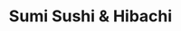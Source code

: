 ---
layout: place
title: "Sumi Sushi & Hibachi"
permalink: /florida/leesburg/sumi-sushi-hibachi.html
stateAbbr: FL
stateName: Florida
cityName: Leesburg
place_id: ChIJ0R2l6UvB54gRIOGoUgOR7zE
photos:
  - name: >-
      places/ChIJ0R2l6UvB54gRIOGoUgOR7zE/photos/AeeoHcLCLnQS3l9wlaq3iIjAi2xkbmKTsiLNPS48C6Jf2IK3s-Fkkjt_JCmsF2XXkO-40ck2rQehnfCO6rjQ2PI2iiD_-spTil-jnfazzhsoGcOiIqHAXXm2bk_WRP5s-zr4GkL7xY8RFvzZFrZM2Z3OZV-KaVYuE6ar6TfBPZWn7XFiwE3s8pv_SEq_HFjUKPZqJN7fiJ2xq2JZhF0IKIxhleI0UwGkNv-DAtdGFQfilhkpH8GiVap0dePwFngeKM-5OvwXMad1Q9iirOO0nTDEsPEvXsEaGbCA3vVypZOwXW_U4Q
    widthPx: 1706
    heightPx: 1280
    authorAttributions:
      - displayName: Sumi Sushi & Hibachi
        uri: https://maps.google.com/maps/contrib/113335217623323908180
        photoUri: >-
          https://lh3.googleusercontent.com/a/ACg8ocIwAHT4UZVmEYppJC86ZWvS_rg4Oa66pX_dhdZ8p7T9l-NwaA=s100-p-k-no-mo
    flagContentUri: >-
      https://www.google.com/local/imagery/report/?cb_client=maps_api_places.places_api&image_key=!1e10!2sAF1QipM69wd3x-OSlj-Hr14ecnVrjvVDrDo46iuOtkZX&hl=en-US
    googleMapsUri: >-
      https://www.google.com/maps/place//data=!3m4!1e2!3m2!1sAF1QipM69wd3x-OSlj-Hr14ecnVrjvVDrDo46iuOtkZX!2e10!4m2!3m1!1s0x88e7c14be9a51dd1:0x31ef910352a8e120
  - name: >-
      places/ChIJ0R2l6UvB54gRIOGoUgOR7zE/photos/AeeoHcI-D-s1ORAeTsZ7L19A7dZWibo7nvPIYjU1Pv7ZlT8bKAHgscBz0VFXfq-zKTU4yX1-5f8CNPzPsiin7ZhEfXZyPostqNiQ7qn_X0OeEETOrMBAgaXkLDQHRkHSQg26449kDdFtvfk9U3azmYiGFFASk8HsMgnKjPCuLNkBQMQTMZKvFgNwKNAhO_49sY1AvAQWZ6pAic5ZxQHmPQ1BIrDu9s3O_F7mU0JQ4rkmqlpswZPq_9FfkAcef4lNm5c6uogcq2wlYXQ0dPcnJEFpD0OyPHWVuc0lU70x6bX5gjTnTg
    widthPx: 1000
    heightPx: 563
    authorAttributions:
      - displayName: Sumi Sushi & Hibachi
        uri: https://maps.google.com/maps/contrib/113335217623323908180
        photoUri: >-
          https://lh3.googleusercontent.com/a/ACg8ocIwAHT4UZVmEYppJC86ZWvS_rg4Oa66pX_dhdZ8p7T9l-NwaA=s100-p-k-no-mo
    flagContentUri: >-
      https://www.google.com/local/imagery/report/?cb_client=maps_api_places.places_api&image_key=!1e10!2sAF1QipMMkKtBcXn76dSMekWPbCL3k1zQF3J2LWpSJ7ra&hl=en-US
    googleMapsUri: >-
      https://www.google.com/maps/place//data=!3m4!1e2!3m2!1sAF1QipMMkKtBcXn76dSMekWPbCL3k1zQF3J2LWpSJ7ra!2e10!4m2!3m1!1s0x88e7c14be9a51dd1:0x31ef910352a8e120
  - name: >-
      places/ChIJ0R2l6UvB54gRIOGoUgOR7zE/photos/AeeoHcJjJByD_XH4NwLa4dnGi8uiFF1tnHlzKQIxnxqJXx0otl4EKaz-WBqsVm8lqAN23VsjiwBtR6CD93IAr_ewJulHAP14nLi5DYE2wPcllLb5hfdZmjxuISm9SeVppV9X304LOuCgDG129muaZRvfhmH2A5y3Jzj2uaTQbD4lGphzjCJ5C3K6zBurxbP5W1hBCoiqEldm0GNVV5aLvmwvmHpSv2C6OwTUmWjBe5-uzShSQE7jFClVQ4Y6wxz07GtGzP_t35vsQa3aC7b8i_0cdowtCImR9GviX0vTEhOj-Mmbig
    widthPx: 1214
    heightPx: 684
    authorAttributions:
      - displayName: Sumi Sushi & Hibachi
        uri: https://maps.google.com/maps/contrib/113335217623323908180
        photoUri: >-
          https://lh3.googleusercontent.com/a/ACg8ocIwAHT4UZVmEYppJC86ZWvS_rg4Oa66pX_dhdZ8p7T9l-NwaA=s100-p-k-no-mo
    flagContentUri: >-
      https://www.google.com/local/imagery/report/?cb_client=maps_api_places.places_api&image_key=!1e10!2sAF1QipNBHS3yj2Q3rIdV1XCDXZpl7J8UJFQcEPGq0MIb&hl=en-US
    googleMapsUri: >-
      https://www.google.com/maps/place//data=!3m4!1e2!3m2!1sAF1QipNBHS3yj2Q3rIdV1XCDXZpl7J8UJFQcEPGq0MIb!2e10!4m2!3m1!1s0x88e7c14be9a51dd1:0x31ef910352a8e120
  - name: >-
      places/ChIJ0R2l6UvB54gRIOGoUgOR7zE/photos/AeeoHcLvP0T0Ub_BJ9qHbkWMn9R-XSgk-OJoUhuEhcfLCmyW-_DgP2yIZRDp6D5p1itZb4XSx8KD5qxQ_KoVFurUksnHKsd_NJAteRyagv2sebfH-Yf_nhTL07qMRKVD5v-jXN9P8TSOA5h0W5QS7_3X3EbH2CmbnHFrrdjyjxaBvzq6_wfkE-DTdMPhAC72DkMSNMp9Xzmt6S8dSDjSxH3RcJm1dbGKg-eyJZtfkEMCIPwE8yoV0M4WiatWeJq2TmqYsUWuELKwNLD4I3X9MtqBJlkkD06l34TTo8It-EFAbfNP5dFzUkfSJ1XHyYo4WMNcrl154BzT0Gd9R_6C2xgdf8AJY4ODc82Pzq3vSwOamWkn_x2t2ST1U1Gzsb4Yf5oP9MnZxHKnKflp_5B-eO4YBb-2FhwsWU0SEXzxhp3ty05FdQ
    widthPx: 4000
    heightPx: 3000
    authorAttributions:
      - displayName: Mike Snelling
        uri: https://maps.google.com/maps/contrib/116779027199062617448
        photoUri: >-
          https://lh3.googleusercontent.com/a/ACg8ocL6K8NnhChLz7INIJWhhIeVdSY_zatScfd7BvXX7bzyAIIxuQ=s100-p-k-no-mo
    flagContentUri: >-
      https://www.google.com/local/imagery/report/?cb_client=maps_api_places.places_api&image_key=!1e10!2sCIHM0ogKEICAgMDAlqy6aQ&hl=en-US
    googleMapsUri: >-
      https://www.google.com/maps/place//data=!3m4!1e2!3m2!1sCIHM0ogKEICAgMDAlqy6aQ!2e10!4m2!3m1!1s0x88e7c14be9a51dd1:0x31ef910352a8e120
  - name: >-
      places/ChIJ0R2l6UvB54gRIOGoUgOR7zE/photos/AeeoHcIIbeHIw8kxTfRmeDs3Rd84NobyhMiImI3YYZdSwM_g5bJhFgcloGL7zxpBF7F5ba0D3Yz8Lxgh58y2zO-M21E72oZWP5DTbRGzHbxx4VPh2bOxR1RbHK33Dv9DpAhgbJyiyNTlPCkz-IvJ1FeEbYcTh1On_qqO4Gzs41ulCfrl0qLimT5wRHDVpP_9K2ZPGKVguq1_tqaw8x6_wlPIY7Uf9CkYkyL7rQfPGmpFbi418Lpk0LC2RKfI8h3clCk2-fLCmGH_qOJCiYuO4wRNcLN1jHEKYcif0bJh_vgBnj6EfQ4-Ai6jyS9F_DWakfOBU_MU9Der0trRb2FCQRzMrDKkpYOrWDSIkU9nj6yLTweAqlPPmbIUNAaLm6tHShbmkrcr6z40auWyaptaR283aWjQBbSiKl-oUdw2I0CIwjz-TW8-
    widthPx: 4000
    heightPx: 3000
    authorAttributions:
      - displayName: Mike Snelling
        uri: https://maps.google.com/maps/contrib/116779027199062617448
        photoUri: >-
          https://lh3.googleusercontent.com/a/ACg8ocL6K8NnhChLz7INIJWhhIeVdSY_zatScfd7BvXX7bzyAIIxuQ=s100-p-k-no-mo
    flagContentUri: >-
      https://www.google.com/local/imagery/report/?cb_client=maps_api_places.places_api&image_key=!1e10!2sCIHM0ogKEICAgMDAlqy6qQE&hl=en-US
    googleMapsUri: >-
      https://www.google.com/maps/place//data=!3m4!1e2!3m2!1sCIHM0ogKEICAgMDAlqy6qQE!2e10!4m2!3m1!1s0x88e7c14be9a51dd1:0x31ef910352a8e120
  - name: >-
      places/ChIJ0R2l6UvB54gRIOGoUgOR7zE/photos/AeeoHcLjM5jCbOIrT61jm19HsPBXug8WxOMwGEZnKnFNMkhe_FSIw5-NeVCeLiymbiZo-mgK8zoFL_hZ_NNdKA4hJ7dnvAsfh1eGlt6lCvwcxsHd-ef6sfIzqsoPf9LAzawe3DwnEDf6LtycP6CFSYiz0EEngcnzqXpZa_eP6aHengzs_lDvfwwmA6FCL8gnWN9h9ZpgkSJhbbPVOuK5-QJhjOhokV5FWFPKf9Tvp_qPfk-1aZ1bdHJxsoynbgZmI63hllI_v5UVKZ7p_yB8HTVrAvDEuXLkP_9nkKxXVUK6wEasgsRhvFX5Wzjw-abktwDV49Ge0UBGtxrg3-QXQBeTS7KG5iy45DUJCNJKyFpe2dWlO3IyH8x6H6fvjc8_IkYaaWAw-CmNZj6-UETmbWYr4TnnMHSztCTHpLoN2EXCDnXcXg
    widthPx: 4501
    heightPx: 3373
    authorAttributions:
      - displayName: Remy Stevens
        uri: https://maps.google.com/maps/contrib/109777236066234203597
        photoUri: >-
          https://lh3.googleusercontent.com/a-/ALV-UjVyzb1ZYRF49tj67sAtYVt_60SBccKaX9-U8msITkSNfBlw1eh0=s100-p-k-no-mo
    flagContentUri: >-
      https://www.google.com/local/imagery/report/?cb_client=maps_api_places.places_api&image_key=!1e10!2sCIHM0ogKEICAgIC-lOrfCg&hl=en-US
    googleMapsUri: >-
      https://www.google.com/maps/place//data=!3m4!1e2!3m2!1sCIHM0ogKEICAgIC-lOrfCg!2e10!4m2!3m1!1s0x88e7c14be9a51dd1:0x31ef910352a8e120
  - name: >-
      places/ChIJ0R2l6UvB54gRIOGoUgOR7zE/photos/AeeoHcKB4w__60ezUR2hGqN9KXEwGBBLbOyUD9qoMdzT7n_oRb9ESeCnAjAmue0HJRTvQ2HYky7Ad9x9Dzl3GTJ8IFVM4dU_B5gEZB-0HSdiiEQ_TvJwWKNq1A2E3Hp02VAlLbUP3JQjSk2TSMmlF6XvX01RlGvl-gmiOpCQlhlJGNnJp91xyOV4UOU_ZkjCPNFz9yOM-g1fk5WQR-HCvfRRHJnfSueIMxKDXxpuLU8NiFFZZ0MHx75krWUwE3B4y3JUMKiGRx8qfz_gIgl_AYEWUAudAdV4y7trRtKF6mqb1Cb955n2MVtMTbwvgwA6aO_U4P_RzKTHtJtS3oNK9xHvlz3cMBxvNCaNKaW-spef-BQVsxZpjvEQ9zNcQjI7fhUg5nx-PGL1dV_eDoKfgHRd7bzmm8rLCAwLU0TD5qQmh6sqrr8r
    widthPx: 4800
    heightPx: 3600
    authorAttributions:
      - displayName: Joshua Roberson
        uri: https://maps.google.com/maps/contrib/106178373421262362736
        photoUri: >-
          https://lh3.googleusercontent.com/a-/ALV-UjUJgYqO-y1AnwzVrhEqdYLzsnyvQNVAjzB5m-l0dns-Hx9uaMG3=s100-p-k-no-mo
    flagContentUri: >-
      https://www.google.com/local/imagery/report/?cb_client=maps_api_places.places_api&image_key=!1e10!2sCIHM0ogKEICAgICD36OaywE&hl=en-US
    googleMapsUri: >-
      https://www.google.com/maps/place//data=!3m4!1e2!3m2!1sCIHM0ogKEICAgICD36OaywE!2e10!4m2!3m1!1s0x88e7c14be9a51dd1:0x31ef910352a8e120
  - name: >-
      places/ChIJ0R2l6UvB54gRIOGoUgOR7zE/photos/AeeoHcLTgEJWzwVEF7VaHYkCd2d1hiEw0Nz1TqiHYfeEgQVanWgf3S3ykjCkBWwdll1J82fjKteWQD0WhQgszyvF1fQ5ESwMDGykyLXv2QNgea0nyHSBUcuBFFFJ-zQuUgIkstfdw-uRPiYnMRj4nV6OLVs7R8OLI5juMSJNI2DlACqwiD1sydUFN9QyyM1zP31Qg9m9yvcbaETgV_qd9fC4XrAfUeQy3eGIRYp_-lZI2WfmQ7suySqDifRBfkS1eAIEQKLmNUjU8xuu4F049kUwZywsUi8S6N6tSPf4jUPruanm5A
    widthPx: 960
    heightPx: 720
    authorAttributions:
      - displayName: Sumi Sushi & Hibachi
        uri: https://maps.google.com/maps/contrib/113335217623323908180
        photoUri: >-
          https://lh3.googleusercontent.com/a/ACg8ocIwAHT4UZVmEYppJC86ZWvS_rg4Oa66pX_dhdZ8p7T9l-NwaA=s100-p-k-no-mo
    flagContentUri: >-
      https://www.google.com/local/imagery/report/?cb_client=maps_api_places.places_api&image_key=!1e10!2sAF1QipOfO0y_Xn6Zy3_pOB8FMgaWu0tkH6NttvhLypcR&hl=en-US
    googleMapsUri: >-
      https://www.google.com/maps/place//data=!3m4!1e2!3m2!1sAF1QipOfO0y_Xn6Zy3_pOB8FMgaWu0tkH6NttvhLypcR!2e10!4m2!3m1!1s0x88e7c14be9a51dd1:0x31ef910352a8e120
  - name: >-
      places/ChIJ0R2l6UvB54gRIOGoUgOR7zE/photos/AeeoHcJ7Nd1tmef2So9WOxiwER3VjQqCqgTE8nV285j5_fZLBWqXD69lsy2k9NARjyyD01UVxrhsSCOUfH4WBFy1K5qROo211PZKOMgmEs_aGje6wBk8lxAHNcQQzO1SWv8cFy-0J0T-1_mrKzBS3QKWRY7QkmRlOKnEu_dDam2wQHSp-qMs8-YeAY0_VKbiSMFlFd3CB1apwfdftbyxShTS8JdI17x2MdndLzmzRTw1p8njQJhUxxijBf3AtkHNwO58PzbwRnXMRRZ6fK4qr3xLZe0Ot2cI2vUgsPFO7Q2dwvB2hQkecBgaNzzsvINQH93wplp4xoPIJAZP7njppjC9irW86Q9QBUP2OczB69SeEeUSsuXdiyDBhg7YIOX3UsCBpSdpxVWLyp69QZ-DUChPIB27sBKES-XneGpqVlOvW1wjwg
    widthPx: 4032
    heightPx: 3024
    authorAttributions:
      - displayName: Alexander Hill
        uri: https://maps.google.com/maps/contrib/114523981163884200025
        photoUri: >-
          https://lh3.googleusercontent.com/a-/ALV-UjWsf2PiUy5T4h6CnSAsHuF--m_Txqi-pq5CDkB3sma7hRSdm5ww=s100-p-k-no-mo
    flagContentUri: >-
      https://www.google.com/local/imagery/report/?cb_client=maps_api_places.places_api&image_key=!1e10!2sCIHM0ogKEICAgIC-mp6LMg&hl=en-US
    googleMapsUri: >-
      https://www.google.com/maps/place//data=!3m4!1e2!3m2!1sCIHM0ogKEICAgIC-mp6LMg!2e10!4m2!3m1!1s0x88e7c14be9a51dd1:0x31ef910352a8e120
  - name: >-
      places/ChIJ0R2l6UvB54gRIOGoUgOR7zE/photos/AeeoHcJ-TXmMyloeCkjnB4q95G5iCyg_eS6X6YH3KUSwuIQASiFRt_t683yujsq4LtffpQ5v9KgGgZ1Z8MNoI3NShUh9KM4GNQYV1vsJ1hCYSVv43ujcmUNBmovj-LLe6PvUExPuCSDe2PunSICKOoOkz3dJLrOVD0naQ3Wh5VUONQT6rdP5RB7hsas8DkSuKsHXd6qVCMkRSz4r7vRg_mTDorder2DYiBAN8iyY4Afhl7WCTeexvFlBz--gvsnVMNzIJQcMzJbVTYdBJDfVnAP-r2P0EfyCypHX530F27w4184jXL-ffM8uANFUWShandfpwNM-MwnaXfJcfRZOyYduZRYzoCU2Y4t7-Uf0_VloVtTakcArodcfwd0LnGlaUUEkWONJ4zkpPEhWid9eP4zAxXI5KC2mFuN9vybnkRL1p2M4KzGj
    widthPx: 4160
    heightPx: 3120
    authorAttributions:
      - displayName: Dottie Moran
        uri: https://maps.google.com/maps/contrib/106075341256958215282
        photoUri: >-
          https://lh3.googleusercontent.com/a-/ALV-UjXVxnJau_R57QWT7eSmpW78YisS52oias1oEfLW2yqpfuPMsuFY=s100-p-k-no-mo
    flagContentUri: >-
      https://www.google.com/local/imagery/report/?cb_client=maps_api_places.places_api&image_key=!1e10!2sCIHM0ogKEICAgIDvjaWcygE&hl=en-US
    googleMapsUri: >-
      https://www.google.com/maps/place//data=!3m4!1e2!3m2!1sCIHM0ogKEICAgIDvjaWcygE!2e10!4m2!3m1!1s0x88e7c14be9a51dd1:0x31ef910352a8e120
address: 2231 Citrus Blvd, Leesburg, FL 34748, USA
street: 2231 Citrus Blvd
city: Leesburg
state: FL
zip: '34748'
country: USA
neighborhood: null
latitude: '28.840321'
longitude: '-81.896674'
accessibility_options:
  wheelchairAccessibleParking: true
  wheelchairAccessibleEntrance: true
  wheelchairAccessibleRestroom: true
  wheelchairAccessibleSeating: true
business_status: OPERATIONAL
name: Sumi Sushi & Hibachi
google_maps_links:
  directionsUri: >-
    https://www.google.com/maps/dir//''/data=!4m7!4m6!1m1!4e2!1m2!1m1!1s0x88e7c14be9a51dd1:0x31ef910352a8e120!3e0
  placeUri: https://maps.google.com/?cid=3598254070750044448
  writeAReviewUri: >-
    https://www.google.com/maps/place//data=!4m3!3m2!1s0x88e7c14be9a51dd1:0x31ef910352a8e120!12e1
  reviewsUri: >-
    https://www.google.com/maps/place//data=!4m4!3m3!1s0x88e7c14be9a51dd1:0x31ef910352a8e120!9m1!1b1
  photosUri: >-
    https://www.google.com/maps/place//data=!4m3!3m2!1s0x88e7c14be9a51dd1:0x31ef910352a8e120!10e5
primary_type: Japanese Restaurant
opening_hours:
  regular: null
  current: null
secondary_opening_hours:
  regular:
    weekdayDescriptions: null
    type: null
  current:
    weekdayDescriptions: null
    type: null
phone: null
price_level: null
price_range: null
rating: null
rating_count: 0
website: null
description: null
reviews: null
parking_options: null
payment_options: null
allow_dogs: null
curbside_pickup: null
delivery: null
dine_in: null
good_for_children: null
good_for_groups: null
good_for_sports: null
live_music: null
menu_for_children: null
outdoor_seating: null
reservable: null
restroom: null
serves_beer: null
serves_breakfast: null
serves_brunch: null
serves_cocktails: null
serves_coffee: null
serves_dinner: null
serves_dessert: null
serves_lunch: null
serves_vegetarian_food: null
serves_wine: null
takeout: null
slug: Sumi-Sushi-and-Hibachi

---